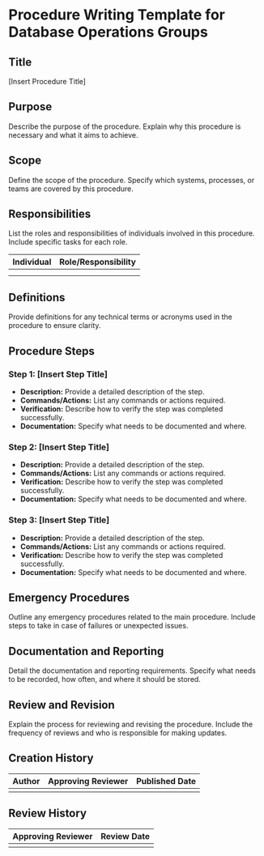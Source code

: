 # Procedure Writing Template for Database Operations Groups

## Title
[Insert Procedure Title]

## Purpose
Describe the purpose of the procedure. Explain why this procedure is necessary and what it aims to achieve.

## Scope
Define the scope of the procedure. Specify which systems, processes, or teams are covered by this procedure.

## Responsibilities
List the roles and responsibilities of individuals involved in this procedure. Include specific tasks for each role.

| Individual | Role/Responsibility |
|------------|---------------------|
|            |                     |
|            |                     |

## Definitions
Provide definitions for any technical terms or acronyms used in the procedure to ensure clarity.

## Procedure Steps

### Step 1: [Insert Step Title]
- **Description:** Provide a detailed description of the step.
- **Commands/Actions:** List any commands or actions required.
- **Verification:** Describe how to verify the step was completed successfully.
- **Documentation:** Specify what needs to be documented and where.

### Step 2: [Insert Step Title]
- **Description:** Provide a detailed description of the step.
- **Commands/Actions:** List any commands or actions required.
- **Verification:** Describe how to verify the step was completed successfully.
- **Documentation:** Specify what needs to be documented and where.

### Step 3: [Insert Step Title]
- **Description:** Provide a detailed description of the step.
- **Commands/Actions:** List any commands or actions required.
- **Verification:** Describe how to verify the step was completed successfully.
- **Documentation:** Specify what needs to be documented and where.

## Emergency Procedures
Outline any emergency procedures related to the main procedure. Include steps to take in case of failures or unexpected issues.

## Documentation and Reporting
Detail the documentation and reporting requirements. Specify what needs to be recorded, how often, and where it should be stored.

## Review and Revision
Explain the process for reviewing and revising the procedure. Include the frequency of reviews and who is responsible for making updates.

## Creation History

| Author | Approving Reviewer | Published Date |
|--------|--------------------|----------------|
|        |                    |                |

## Review History

| Approving Reviewer | Review Date |
|--------------------|-------------|
|                    |             |

